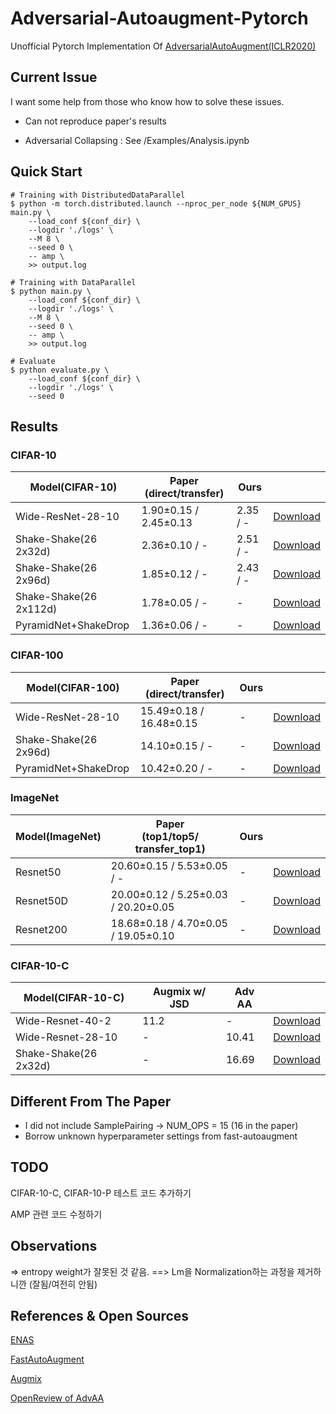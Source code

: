 # Adversarial-Autoaugment-Pytorch
Unofficial Pytorch Implementation Of [AdversarialAutoAugment(ICLR2020)](https://arxiv.org/pdf/1912.11188.pdf)

## Current Issue
I want some help from those who know how to solve these issues. 

- Can not reproduce paper's results

- Adversarial Collapsing : See /Examples/Analysis.ipynb



## Quick Start
```
# Training with DistributedDataParallel
$ python -m torch.distributed.launch --nproc_per_node ${NUM_GPUS} main.py \
    --load_conf ${conf_dir} \
    --logdir './logs' \
    --M 8 \ 
    --seed 0 \
    -- amp \ 
    >> output.log

# Training with DataParallel
$ python main.py \
    --load_conf ${conf_dir} \
    --logdir './logs' \
    --M 8 \ 
    --seed 0 \
    -- amp \
    >> output.log

# Evaluate
$ python evaluate.py \
    --load_conf ${conf_dir} \
    --logdir './logs' \
    --seed 0 
```

## Results
### CIFAR-10

| Model(CIFAR-10)         |Paper<br/>(direct/transfer)|  Ours     |    |
|-------------------------|----------------------|-----------|----|
| Wide-ResNet-28-10       | 1.90±0.15 / 2.45±0.13| 2.35 / -  |[Download](https://github.com/SeongwoongJo/adversarial-autoaugment-pytorch) |
| Shake-Shake(26 2x32d)   | 2.36±0.10 / -        | 2.51 / -  |[Download](https://github.com/SeongwoongJo/adversarial-autoaugment-pytorch) |
| Shake-Shake(26 2x96d)   | 1.85±0.12 / -        | 2.43 / -  |[Download](https://github.com/SeongwoongJo/adversarial-autoaugment-pytorch) |
| Shake-Shake(26 2x112d)  | 1.78±0.05 / -        |     -     |[Download](https://github.com/SeongwoongJo/adversarial-autoaugment-pytorch) |
| PyramidNet+ShakeDrop    | 1.36±0.06 / -        |     -     |[Download](https://github.com/SeongwoongJo/adversarial-autoaugment-pytorch) |

### CIFAR-100

| Model(CIFAR-100)        |Paper<br/>(direct/transfer)|   Ours    |    |
|-------------------------|------------------------|-----------|----|
| Wide-ResNet-28-10       | 15.49±0.18 / 16.48±0.15|     -     |[Download](https://github.com/SeongwoongJo/adversarial-autoaugment-pytorch) |
| Shake-Shake(26 2x96d)   | 14.10±0.15 / -         |     -     |[Download](https://github.com/SeongwoongJo/adversarial-autoaugment-pytorch) |
| PyramidNet+ShakeDrop    | 10.42±0.20 / -         |     -     |[Download](https://github.com/SeongwoongJo/adversarial-autoaugment-pytorch) |

### ImageNet

| Model(ImageNet)         |Paper<br/>(top1/top5/ transfer_top1)|           Ours          |    |
|-------------------------|------------------------------------|-------------------------|----|
| Resnet50                | 20.60±0.15 / 5.53±0.05 / -         |            -            |[Download](https://github.com/SeongwoongJo/adversarial-autoaugment-pytorch) |
| Resnet50D               | 20.00±0.12 / 5.25±0.03 / 20.20±0.05|            -            |[Download](https://github.com/SeongwoongJo/adversarial-autoaugment-pytorch) |
| Resnet200               | 18.68±0.18 / 4.70±0.05 / 19.05±0.10|            -            |[Download](https://github.com/SeongwoongJo/adversarial-autoaugment-pytorch) |

### CIFAR-10-C

| Model(CIFAR-10-C)       |     Augmix w/ JSD  |          Adv AA         |    |
|-------------------------|--------------------|-------------------------|----|
| Wide-Resnet-40-2        |        11.2        |            -            |[Download](https://github.com/SeongwoongJo/adversarial-autoaugment-pytorch) |
| Wide-Resnet-28-10       |         -          |          10.41          |[Download](https://github.com/SeongwoongJo/adversarial-autoaugment-pytorch) |
| Shake-Shake(26 2x32d)   |         -          |          16.69          |[Download](https://github.com/SeongwoongJo/adversarial-autoaugment-pytorch) |

## Different From The Paper
- I did not include SamplePairing -> NUM_OPS = 15 (16 in the paper)
- Borrow unknown hyperparameter settings from fast-autoaugment

## TODO
CIFAR-10-C, CIFAR-10-P 테스트 코드 추가하기 

AMP 관련 코드 수정하기

## Observations

=> entropy weight가 잘못된 것 같음.
==> Lm을 Normalization하는 과정을 제거하니깐 (잘됨/여전히 안됨)

## References & Open Sources
[ENAS](https://github.com/carpedm20/ENAS-pytorch)

[FastAutoAugment](https://github.com/kakaobrain/fast-autoaugment)

[Augmix](https://github.com/google-research/augmix)

[OpenReview of AdvAA](https://openreview.net/forum?id=ByxdUySKvS)
